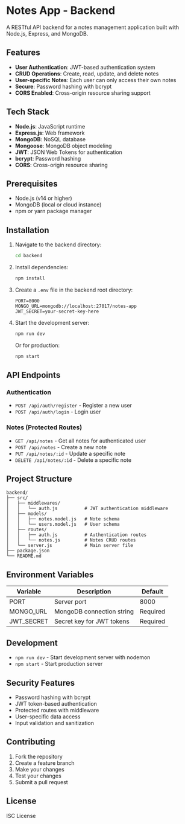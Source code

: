 # Notes App - Backend

A RESTful API backend for a notes management application built with Node.js, Express, and MongoDB.

## Features

- **User Authentication**: JWT-based authentication system
- **CRUD Operations**: Create, read, update, and delete notes
- **User-specific Notes**: Each user can only access their own notes
- **Secure**: Password hashing with bcrypt
- **CORS Enabled**: Cross-origin resource sharing support

## Tech Stack

- **Node.js**: JavaScript runtime
- **Express.js**: Web framework
- **MongoDB**: NoSQL database
- **Mongoose**: MongoDB object modeling
- **JWT**: JSON Web Tokens for authentication
- **bcrypt**: Password hashing
- **CORS**: Cross-origin resource sharing

## Prerequisites

- Node.js (v14 or higher)
- MongoDB (local or cloud instance)
- npm or yarn package manager

## Installation

1. Navigate to the backend directory:
   ```bash
   cd backend
   ```

2. Install dependencies:
   ```bash
   npm install
   ```

3. Create a `.env` file in the backend root directory:
   ```env
   PORT=8000
   MONGO_URL=mongodb://localhost:27017/notes-app
   JWT_SECRET=your-secret-key-here
   ```

4. Start the development server:
   ```bash
   npm run dev
   ```

   Or for production:
   ```bash
   npm start
   ```

## API Endpoints

### Authentication

- `POST /api/auth/register` - Register a new user
- `POST /api/auth/login` - Login user

### Notes (Protected Routes)

- `GET /api/notes` - Get all notes for authenticated user
- `POST /api/notes` - Create a new note
- `PUT /api/notes/:id` - Update a specific note
- `DELETE /api/notes/:id` - Delete a specific note

## Project Structure

```
backend/
├── src/
│   ├── middlewares/
│   │   └── auth.js          # JWT authentication middleware
│   ├── models/
│   │   ├── notes.model.js   # Note schema
│   │   └── users.model.js   # User schema
│   ├── routes/
│   │   ├── auth.js          # Authentication routes
│   │   └── notes.js         # Notes CRUD routes
│   └── server.js            # Main server file
├── package.json
└── README.md
```

## Environment Variables

| Variable | Description | Default |
|----------|-------------|---------|
| PORT | Server port | 8000 |
| MONGO_URL | MongoDB connection string | Required |
| JWT_SECRET | Secret key for JWT tokens | Required |

## Development

- `npm run dev` - Start development server with nodemon
- `npm start` - Start production server

## Security Features

- Password hashing with bcrypt
- JWT token-based authentication
- Protected routes with middleware
- User-specific data access
- Input validation and sanitization

## Contributing

1. Fork the repository
2. Create a feature branch
3. Make your changes
4. Test your changes
5. Submit a pull request

## License

ISC License